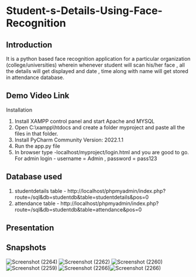 
# Student-s-Details-Using-Face-Recognition

## Introduction
It is a python based face recognition application for a particular organization (college/universities) wherein whenever student will scan his/her face , all the details will get displayed and date , time along with name will get stored in attendance database.
## Demo Video Link
Installation
1) Install XAMPP control panel and start Apache and MYSQL 
2) Open C:\xampp\htdocs and create a folder myproject and paste all the files in that folder.
3) Install PyCharm Community Version: 2022.1.1
4) Run the app.py file
5) In browser type -localhost/myproject/login.html  and you are good to go.
   For admin login - username = Admin , password = pass123
## Database used
1) studentdetails table - http://localhost/phpmyadmin/index.php?route=/sql&db=studentdb&table=studentdetails&pos=0
2) attendance table - http://localhost/phpmyadmin/index.php?route=/sql&db=studentdb&table=attendance&pos=0
## Presentation
## Snapshots
![Screenshot (2264)](https://github.com/user-attachments/assets/f286effd-745f-44b0-80d8-6cd35d6d720a)
![Screenshot (2262)](https://github.com/user-attachments/assets/74c25f0c-6f28-462d-a41f-973d2ded4981)
![Screenshot (2260)](https://github.com/user-attachments/assets/8cc1eacd-cb1b-4f5d-ae41-e60d7e526759)
![Screenshot (2259)](https://github.com/user-attachments/assets/1d5528ce-26b3-4b14-bcf3-8a260a0e0ed8)
![Screenshot (2266)](https://github.com/user-attachments/assets/6fd0b555-1f00-47b4-9400-d3a9c97a7ec5)![Screenshot (2266)](https://github.com/user-attachments/assets/b05e5005-bc3d-4093-bada-f96e841afa5e)


